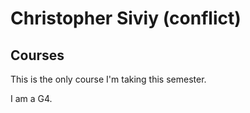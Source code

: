 # Christopher Siviy (conflict)

## Courses
This is the only course I'm taking this semester.

I am a G4.